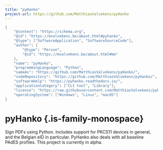 ```yaml
---
title: "pyHanko"
project-url: https://github.com/MatthiasValvekens/pyHanko
---
```


```meta
{
    "@context": "https://schema.org",
    "@id": "https://mvalvekens.be/about.html#pyhanko",
    "@type": ["SoftwareApplication", "SoftwareSourceCode"],
    "author": {
        "@type": "Person",
        "@id": "https://mvalvekens.be/about.html#me"
    },
    "name": "pyHanko",
    "programmingLanguage": "Python",
    "sameAs": "https://github.com/MatthiasValvekens/pyHanko/",
    "codeRepository": "https://github.com/MatthiasValvekens/pyHanko/",
    "softwareHelp": "https://pyhanko.readthedocs.io/",
    "applicationCategory": ["CLI tool", "Library"],
    "license": "https://raw.githubusercontent.com/MatthiasValvekens/pyHanko/master/LICENSE",
    "operatingSystem": ["Windows", "Linux", "macOS"]
}
```

# pyHanko {.is-family-monospace}

Sign PDFs using Python. Includes support for PKCS11 devices in general, and the Belgian eID in particular. PyHanko also deals with all baseline PAdES profiles.
This project is currently in alpha.
